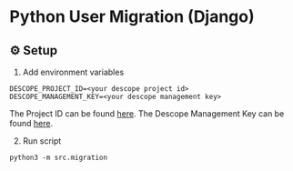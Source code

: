 # Python User Migration (Django)

## ⚙️ Setup

1. Add environment variables

```
DESCOPE_PROJECT_ID=<your descope project id>
DESCOPE_MANAGEMENT_KEY=<your descope management key>
```
The Project ID can be found [here](https://app.descope.com/settings/project).
The Descope Management Key can be found [here](https://app.descope.com/settings/company/managementkeys).


2. Run script

```
python3 -m src.migration
```
